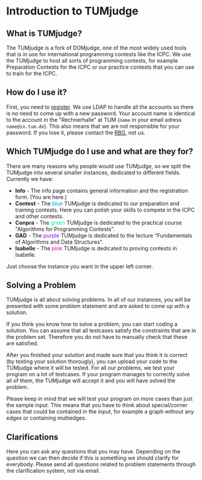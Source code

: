 # Introduction to TUMjudge

## What is TUMjudge?

The TUMjudge is a fork of DOMjudge, one of the most widely used tools that is in use for international programming contests like the ICPC.
We use the TUMjudge to host all sorts of programming contests, for example Preparation Contests for the ICPC or our practice contests that you can use to train for the ICPC. 

## How do I use it?

First, you need to [register](https://judge.in.tum.de/main/).
We use LDAP to handle all the accounts so there is no need to come up with a new password.
Your account name is identical to the account in the "Rechnerhalle" at TUM (`name` in your email adress `name@in.tum.de`).
This also means that we are not responsible for your password. If you lose it, please contact the [RBG](http://www.in.tum.de/rbg.html), not us.

## Which TUMjudge do I use and what are they for?

There are many reasons why people would use TUMjudge, so we split the TUMjudge into several smaller instances, dedicated to different fields. Currently we have:

- **Info** - The info page contains general information and the registration form. (You are here.)
- **Contest** - The <font color="#0090f0">blue</font> TUMjudge is dedicated to our preparation and training contests. Here you can polish your skills to compete in the ICPC and other contests.
- **Conpra** - The <font color="#00f090">green</font> TUMjudge is dedicated to the practical course "Algorithms for Programming Contests".
- **GAD** - The <font color="#9000f0">purple</font> TUMjudge is dedicated to the lecture "Fundamentals of Algorithms and Data Structures".
- **Isabelle** - The <font color="#f00090">pink</font> TUMjudge is dedicated to proving contests in Isabelle. 

Just choose the instance you want in the upper left corner.

## Solving a Problem
TUMjudge is all about solving problems. In all of our instances, you will be presented with some problem statement and are asked to come up with a solution.

If you think you know how to solve a problem, you can start coding a solution.
You can assume that all testcases satisfy the constraints that are in the problem set.
Therefore you do not have to manually check that these are satisfied.

After you finished your solution and made sure that you think it is correct (by testing your solution thorougly), you can upload your code to the TUMjudge where it will be tested.
For all our problems, we test your program on a lot of testcases. If your program manages to correctly solve all of them, the TUMjudge will accept it and you will have solved the problem.

Please keep in mind that we will test your program on more cases than just the sample input.
This means that you have to think about special/corner cases that could be contained in the input, for example a graph without any edges or containing multiedges.

## Clarifications
Here you can ask any questions that you may have.
Depending on the question we can then decide if this is something we should clarify for everybody.
Please send all questions related to problem statements through the clarification system, not via email. 

